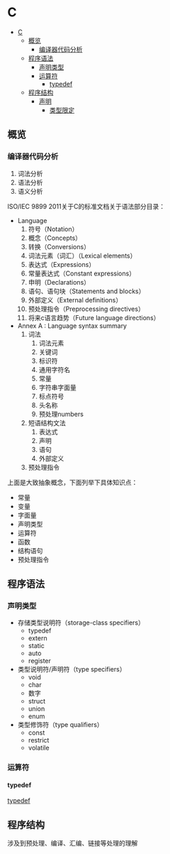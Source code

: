 # C
<!-- TOC -->

- [C](#c)
    - [概览](#概览)
        - [编译器代码分析](#编译器代码分析)
    - [程序语法](#程序语法)
        - [声明类型](#声明类型)
        - [运算符](#运算符)
            - [typedef](#typedef)
    - [程序结构](#程序结构)
        - [声明](#声明)
            - [类型限定](#类型限定)

<!-- /TOC -->


## 概览

### 编译器代码分析

1. 词法分析
2. 语法分析
3. 语义分析

ISO/IEC 9899 2011关于C的标准文档关于语法部分目录：
- Language
    1. 符号（Notation）
    2. 概念（Concepts）
    3. 转换（Conversions）
    4. 词法元素（词汇）（Lexical elements）
    5. 表达式（Expressions）
    6. 常量表达式（Constant expressions）
    7. 申明（Declarations）
    8. 语句、语句块（Statements and blocks）
    9. 外部定义（External definitions）
    10. 预处理指令（Preprocessing directives）
    11. 将来c语言趋势（Future language directions）
- Annex A : Language syntax summary
    1. 词法
        1. 词法元素
        2. 关键词
        3. 标识符
        4. 通用字符名
        5. 常量
        6. 字符串字面量
        7. 标点符号
        8. 头名称
        9. 预处理numbers
    2. 短语结构文法
        1. 表达式
        2. 声明
        3. 语句
        4. 外部定义
    3. 预处理指令

上面是大致抽象概念，下面列举下具体知识点：
- 常量
- 变量
- 字面量
- 声明类型
- 运算符
- 函数
- 结构语句
- 预处理指令

## 程序语法

### 声明类型

- 存储类型说明符（storage-class specifiers）
    - typedef
    - extern
    - static
    - auto
    - register
- 类型说明符/声明符（type specifiers）
    - void
    - char
    - 数字
    - struct
    - union
    - enum
- 类型修饰符（type qualifiers）
    - const
    - restrict
    - volatile



### 运算符

#### typedef

[typedef](./typedef.md)




## 程序结构

涉及到预处理、编译、汇编、链接等处理的理解

<!-- 
=== 变量类型

==== 局部变量

1. 函数体内的声明的变量称为该函数的**局部变量**
2. 局部变量性质
    - **自动存储期限**：生命周期随函数
    - **块作用域**
3. 静态局部变量：前面加上static
    - **静态存储期限**：该变量生命周期不随函数，而是整个程序，拥有固定的存储单元
    - **块作用域**
4. 形参局部变量：性质和局部变量一样


==== 外部变量

1. 声明在函数体外的变量称为**外部变量**
2. 外部变量性质
    - **静态存储期限**：如同static声明的局部变量，拥有整个程序的生命周期，有固定的存储单元
    - **文件作用域**：拥有整个**文件的作用域**，从变量被声明的点开始一直到文件的末尾。 
3. 外部变量可以被不同的函数共享，但不要太依赖，不要随意修改共享的外部变量值，不注意的话可能产生错误、冲突。除非指用作只读或const修饰，不过只读的话，也可以使用宏。

### 声明

`声明说明符 声明符`

- 声明变量
- 声明函数

声明说明符（declaration specifier）描述声明的变量或函数的性质。  
声明符（declarator）给出它们的名字。

声明说明符几大类型：
1. 存储类型：auto、static、extern、register。最多出现一种，且必须放在最前面。
2. 类型限定：c89有两种，const和volatile。c99还有一个restrict，仅用于指针。声明可以包含0个或多个限定符。
3. 类型说明符：即void、char、short、int、long、float、double、signed、unsigned、enum、union、struct等。用typeof创建的类型也是类型说明符。
4. 函数说明符：此类型仅c99后版本才有，且仅有一个，即inline。

类型限定符和类型说明符必须跟随在存储类型的后面，但两者类型顺序没有限制。

声明符：
1. 普通变量：`标识符`
2. 数组变量：`标识符[]`
3. 指针变量：`*标识符`
4. 函数：`标识符()`
5. ...


==== 存储类型

c程序中每个变量都具体以下3个性质：
1. **存储期限**：决定变量的生命周期。
2. **作用域**：具有块作用域和文本作用域。
3. **链接**：确定程序不同部分可以共享此变量的范围。
    - 外部链接：的变量可以被程序中几个或全部文件共享
    - 内部链接：的变量只属于单独一个文件
    - 无链接：的变量属于单独的一个函数

变量的默认存储期限、作用域和链接都依赖于变量声明的位置：
- 在块：内部声明的变量：auto存储、块作用域、并且无链接
- 程序最外层：声明的的变量：static存储、文本作用域、外部链接

大多数情况下，默认的变量性质就足够了。



变量的存储类型：
1. auto类型存储仅对属于块的变量有效
2. static类型，可以用于全部变量，无需考虑声明位置。但产生效果些许不同
    - 块外部static声明：`static int i`，对比默认，改变了链接：外部->内部
        - 静态存储
        - 文本作用域
        - 内部链接
    - 块内部static声明：`void f(void){ static int j; }`，对比默认，改变了存储：auto->static
        - 静态存储
        - 块作用域
        - 无链接
3. extern类型：使得几个源文件可以共享同一个变量。待定...
4. register类型要求编译器把变量存储在寄存器中，而不像其它保存在内存中。指明存储类型为register，对编译器来说是一种请求，不是命令。该类型，目前不做了解。


函数的存储类型：
1. extern：指定函数具有外部链接
2. static：指定函数具有内部链接

函数默认是extern类型

#### 类型限定

- const
- volatile
- restrict

==== 类型说明符 -->















